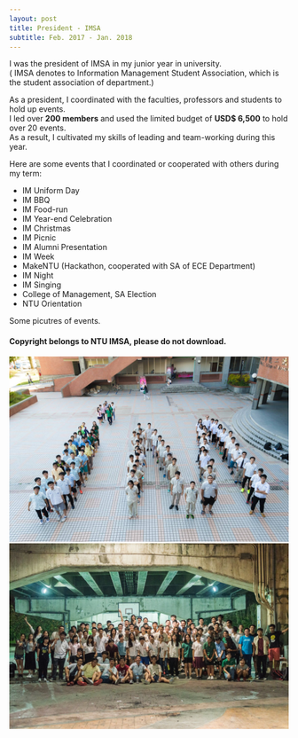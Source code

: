 ```yaml
---
layout: post
title: President - IMSA
subtitle: Feb. 2017 - Jan. 2018
---
```

I was the president of IMSA in my junior year in university.  
( IMSA denotes to Information Management Student Association, which is the student association of department.)  


As a president, I coordinated with the faculties, professors and students to hold up events.  
I led over **200 members** and used the limited budget of **USD$ 6,500** to hold over 20 events.   
As a result, I cultivated my skills of leading and team-working during this year.   
  
Here are some events that I coordinated or cooperated with others during my term:  
- IM Uniform Day
- IM BBQ
- IM Food-run
- IM Year-end Celebration
- IM Christmas
- IM Picnic
- IM Alumni Presentation
- IM Week
- MakeNTU (Hackathon, cooperated with SA of ECE Department)
- IM Night
- IM Singing
- College of Management, SA Election
- NTU Orientation
  
Some picutres of events.
#### Copyright belongs to NTU IMSA, please do not download.
![image-title-here](/IMSA/1.jpg) 
![image-title-here](/IMSA/2.jpg)  
